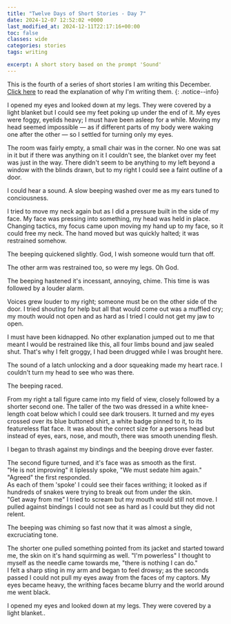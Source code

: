 ```yaml
---
title: "Twelve Days of Short Stories - Day 7"
date: 2024-12-07 12:52:02 +0000
last_modified_at: 2024-12-11T22:17:16+00:00
toc: false
classes: wide
categories: stories
tags: writing

excerpt: A short story based on the prompt 'Sound'
---
```


This is the fourth of a series of short stories I am writing this December.\
[Click here](2024-11-24-12-days-of-short-stories.md) to read the explanation of why I'm writing them.
{: .notice--info}

I opened my eyes and looked down at my legs.
They were covered by a light blanket but I could see my feet poking up under the end of it.
My eyes were foggy, eyelids heavy; I must have been asleep for a while.
Moving my head seemed impossible &mdash; as if different parts of my body were waking one after the other &mdash; so I settled for turning only my eyes.

The room was fairly empty, a small chair was in the corner.
No one was sat in it but if there was anything on it I couldn't see, the blanket over my feet was just in the way.
There didn't seem to be anything to my left beyond a window with the blinds drawn, but to my right I could see a faint outline of a door.

I could hear a sound.
A slow beeping washed over me as my ears tuned to conciousness.

I tried to move my neck again but as I did a pressure built in the side of my face.
My face was pressing into something, my head was held in place.
Changing tactics, my focus came upon moving my hand up to my face, so it could free my neck.
The hand moved but was quickly halted; it was restrained somehow.

The beeping quickened slightly.
God, I wish someone would turn that off.

The other arm was restrained too, so were my legs.
Oh God.

The beeping hastened it's incessant, annoying, chime.
This time is was followed by a louder alarm.

Voices grew louder to my right; someone must be on the other side of the door.
I tried shouting for help but all that would come out was a muffled cry; my mouth would not open and as hard as I tried I could not get my jaw to open.

I must have been kidnapped.
No other explanation jumped out to me that meant I would be restrained like this, all four limbs bound and jaw sealed shut.
That's why I felt groggy, I had been drugged while I was brought here.

The sound of a latch unlocking and a door squeaking made my heart race.
I couldn't turn my head to see who was there.

The beeping raced.

From my right a tall figure came into my field of view, closely followed by a shorter second one.
The taller of the two was dressed in a white knee-length coat below which I could see dark trousers.
It turned and my eyes crossed over its blue buttoned shirt, a white badge pinned to it, to its featureless flat face.
It was about the correct size for a persons head but instead of eyes, ears, nose, and mouth, there was smooth unending flesh.

I began to thrash against my bindings and the beeping drove ever faster.

The second figure turned, and it's face was as smooth as the first.\
"He is not improving" it liplessly spoke, "We must sedate him again."\
"Agreed" the first responded.\
As each of them 'spoke' I could see their faces writhing; it looked as if hundreds of snakes were trying to break out from under the skin.\
"Get away from me" I tried to scream but my mouth would still not move.
I pulled against bindings I could not see as hard as I could but they did not relent.

The beeping was chiming so fast now that it was almost a single, excruciating tone.

The shorter one pulled something pointed from its jacket and started toward me, the skin on it's hand squirming as well.
"I'm powerless" I thought to myself as the needle came towards me, "there is nothing I can do."\
I felt a sharp sting in my arm and began to feel drowsy; as the seconds passed I could not pull my eyes away from the faces of my captors.
My eyes became heavy, the writhing faces became blurry and the world around me went black.

I opened my eyes and looked down at my legs.
They were covered by a light blanket..

